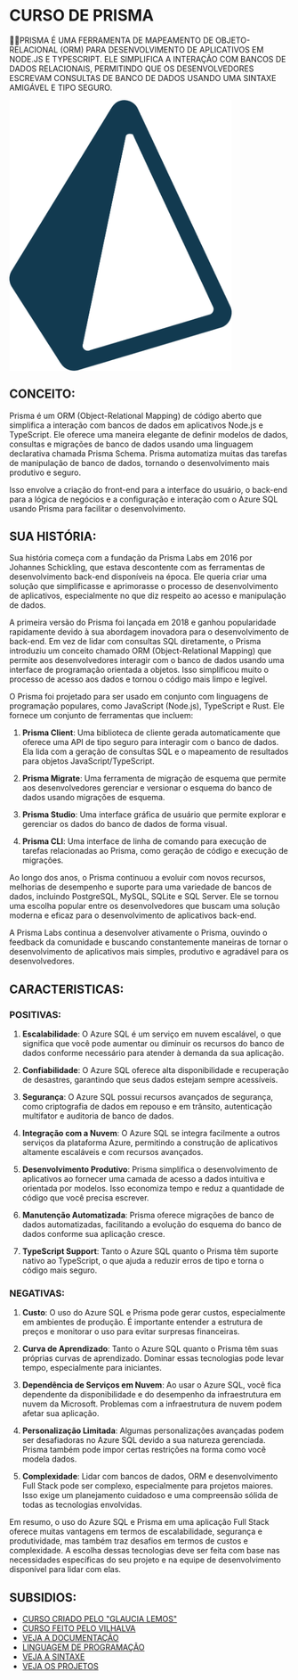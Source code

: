 # CURSO DE PRISMA
👨‍⚖️PRISMA É UMA FERRAMENTA DE MAPEAMENTO DE OBJETO-RELACIONAL (ORM) PARA DESENVOLVIMENTO DE APLICATIVOS EM NODE.JS E TYPESCRIPT. ELE SIMPLIFICA A INTERAÇÃO COM BANCOS DE DADOS RELACIONAIS, PERMITINDO QUE OS DESENVOLVEDORES ESCREVAM CONSULTAS DE BANCO DE DADOS USANDO UMA SINTAXE AMIGÁVEL E TIPO SEGURO.

<img src="FOTO.png" align="center" width="400"> <br>

## CONCEITO:
Prisma é um ORM (Object-Relational Mapping) de código aberto que simplifica a interação com bancos de dados em aplicativos Node.js e TypeScript. Ele oferece uma maneira elegante de definir modelos de dados, consultas e migrações de banco de dados usando uma linguagem declarativa chamada Prisma Schema. Prisma automatiza muitas das tarefas de manipulação de banco de dados, tornando o desenvolvimento mais produtivo e seguro.

Isso envolve a criação do front-end para a interface do usuário, o back-end para a lógica de negócios e a configuração e interação com o Azure SQL usando Prisma para facilitar o desenvolvimento.

## SUA HISTÓRIA:
Sua história começa com a fundação da Prisma Labs em 2016 por Johannes Schickling, que estava descontente com as ferramentas de desenvolvimento back-end disponíveis na época. Ele queria criar uma solução que simplificasse e aprimorasse o processo de desenvolvimento de aplicativos, especialmente no que diz respeito ao acesso e manipulação de dados.

A primeira versão do Prisma foi lançada em 2018 e ganhou popularidade rapidamente devido à sua abordagem inovadora para o desenvolvimento de back-end. Em vez de lidar com consultas SQL diretamente, o Prisma introduziu um conceito chamado ORM (Object-Relational Mapping) que permite aos desenvolvedores interagir com o banco de dados usando uma interface de programação orientada a objetos. Isso simplificou muito o processo de acesso aos dados e tornou o código mais limpo e legível.

O Prisma foi projetado para ser usado em conjunto com linguagens de programação populares, como JavaScript (Node.js), TypeScript e Rust. Ele fornece um conjunto de ferramentas que incluem:

1. **Prisma Client**: Uma biblioteca de cliente gerada automaticamente que oferece uma API de tipo seguro para interagir com o banco de dados. Ela lida com a geração de consultas SQL e o mapeamento de resultados para objetos JavaScript/TypeScript.

2. **Prisma Migrate**: Uma ferramenta de migração de esquema que permite aos desenvolvedores gerenciar e versionar o esquema do banco de dados usando migrações de esquema.

3. **Prisma Studio**: Uma interface gráfica de usuário que permite explorar e gerenciar os dados do banco de dados de forma visual.

4. **Prisma CLI**: Uma interface de linha de comando para execução de tarefas relacionadas ao Prisma, como geração de código e execução de migrações.

Ao longo dos anos, o Prisma continuou a evoluir com novos recursos, melhorias de desempenho e suporte para uma variedade de bancos de dados, incluindo PostgreSQL, MySQL, SQLite e SQL Server. Ele se tornou uma escolha popular entre os desenvolvedores que buscam uma solução moderna e eficaz para o desenvolvimento de aplicativos back-end.

A Prisma Labs continua a desenvolver ativamente o Prisma, ouvindo o feedback da comunidade e buscando constantemente maneiras de tornar o desenvolvimento de aplicativos mais simples, produtivo e agradável para os desenvolvedores.

## CARACTERISTICAS:
### POSITIVAS:
1. **Escalabilidade**: O Azure SQL é um serviço em nuvem escalável, o que significa que você pode aumentar ou diminuir os recursos do banco de dados conforme necessário para atender à demanda da sua aplicação.

2. **Confiabilidade**: O Azure SQL oferece alta disponibilidade e recuperação de desastres, garantindo que seus dados estejam sempre acessíveis.

3. **Segurança**: O Azure SQL possui recursos avançados de segurança, como criptografia de dados em repouso e em trânsito, autenticação multifator e auditoria de banco de dados.

4. **Integração com a Nuvem**: O Azure SQL se integra facilmente a outros serviços da plataforma Azure, permitindo a construção de aplicativos altamente escaláveis e com recursos avançados.

5. **Desenvolvimento Produtivo**: Prisma simplifica o desenvolvimento de aplicativos ao fornecer uma camada de acesso a dados intuitiva e orientada por modelos. Isso economiza tempo e reduz a quantidade de código que você precisa escrever.

6. **Manutenção Automatizada**: Prisma oferece migrações de banco de dados automatizadas, facilitando a evolução do esquema do banco de dados conforme sua aplicação cresce.

7. **TypeScript Support**: Tanto o Azure SQL quanto o Prisma têm suporte nativo ao TypeScript, o que ajuda a reduzir erros de tipo e torna o código mais seguro.

### NEGATIVAS:
1. **Custo**: O uso do Azure SQL e Prisma pode gerar custos, especialmente em ambientes de produção. É importante entender a estrutura de preços e monitorar o uso para evitar surpresas financeiras.

2. **Curva de Aprendizado**: Tanto o Azure SQL quanto o Prisma têm suas próprias curvas de aprendizado. Dominar essas tecnologias pode levar tempo, especialmente para iniciantes.

3. **Dependência de Serviços em Nuvem**: Ao usar o Azure SQL, você fica dependente da disponibilidade e do desempenho da infraestrutura em nuvem da Microsoft. Problemas com a infraestrutura de nuvem podem afetar sua aplicação.

4. **Personalização Limitada**: Algumas personalizações avançadas podem ser desafiadoras no Azure SQL devido a sua natureza gerenciada. Prisma também pode impor certas restrições na forma como você modela dados.

5. **Complexidade**: Lidar com bancos de dados, ORM e desenvolvimento Full Stack pode ser complexo, especialmente para projetos maiores. Isso exige um planejamento cuidadoso e uma compreensão sólida de todas as tecnologias envolvidas.

Em resumo, o uso do Azure SQL e Prisma em uma aplicação Full Stack oferece muitas vantagens em termos de escalabilidade, segurança e produtividade, mas também traz desafios em termos de custos e complexidade. A escolha dessas tecnologias deve ser feita com base nas necessidades específicas do seu projeto e na equipe de desenvolvimento disponível para lidar com elas.

## SUBSIDIOS:
- [CURSO CRIADO PELO "GLAUCIA LEMOS"](https://youtube.com/playlist?list=PLb2HQ45KP0WuiiSRWrN44YNkmwiUbla8T&si=1JMDcBVoFkg07OBg)
- [CURSO FEITO PELO VILHALVA](https://github.com/VILHALVA)
- [VEJA A DOCUMENTAÇÃO](https://www.prisma.io/docs)
- [LINGUAGEM DE PROGRAMAÇÃO](https://github.com/VILHALVA/CURSO-DE-TYPESCRIPT)
- [VEJA A SINTAXE](./SINTAXE.md)
- [VEJA OS PROJETOS](https://github.com/VILHALVA?tab=repositories&q=topic:PRISMA)
